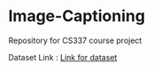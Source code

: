 # Image-Captioning
Repository for CS337 course project

Dataset Link : [Link for dataset](https://iitbacin-my.sharepoint.com/:u:/g/personal/210050059_iitb_ac_in/EcL0g4AUKv9MgyBujxyX01EB-ULYR81VGqUc6u-KNubydg?e=OsvcPX)
